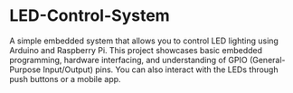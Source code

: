 # LED-Control-System
A simple embedded system that allows you to control LED lighting using Arduino and Raspberry Pi. This project showcases basic embedded programming, hardware interfacing, and understanding of GPIO (General-Purpose Input/Output) pins. You can also interact with the LEDs through push buttons or a mobile app.
